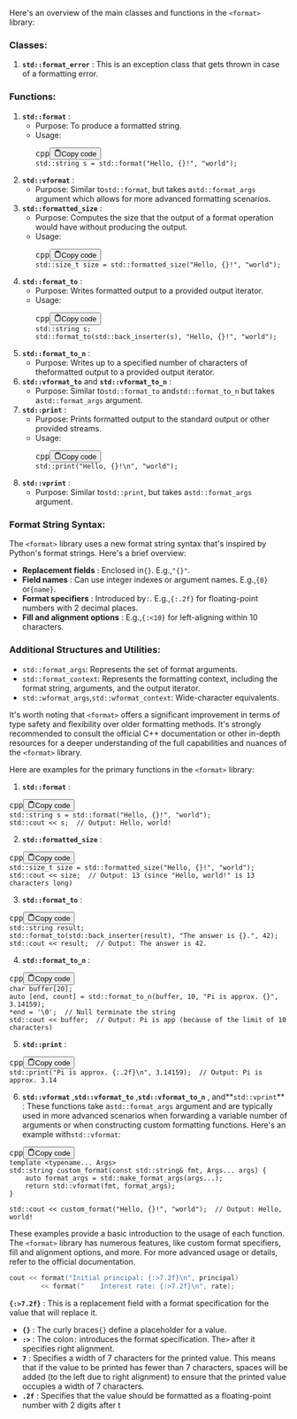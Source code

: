 Here's an overview of the main classes and functions in the `<format>` library:

### Classes:

1. **`std::format_error`** : This is an exception class that gets thrown in case of a formatting error.

### Functions:

1. **`std::format`** :
   * Purpose: To produce a formatted string.
   * Usage:
     <pre><div class="bg-black rounded-md mb-4"><div class="flex items-center relative text-gray-200 bg-gray-800 gizmo:dark:bg-token-surface-primary px-4 py-2 text-xs font-sans justify-between rounded-t-md"><span>cpp</span><button class="flex ml-auto gizmo:ml-0 gap-2 items-center"><svg stroke="currentColor" fill="none" stroke-width="2" viewBox="0 0 24 24" stroke-linecap="round" stroke-linejoin="round" class="icon-sm" height="1em" width="1em" xmlns="http://www.w3.org/2000/svg"><path d="M16 4h2a2 2 0 0 1 2 2v14a2 2 0 0 1-2 2H6a2 2 0 0 1-2-2V6a2 2 0 0 1 2-2h2"></path><rect x="8" y="2" width="8" height="4" rx="1" ry="1"></rect></svg>Copy code</button></div><div class="p-4 overflow-y-auto"><code class="!whitespace-pre hljs language-cpp">std::string s = std::format(<span class="hljs-string">"Hello, {}!"</span>, <span class="hljs-string">"world"</span>);
     </code></div></div></pre>
2. **`std::vformat`** :
   * Purpose: Similar to`std::format`, but takes a`std::format_args` argument which allows for more advanced formatting scenarios.
3. **`std::formatted_size`** :
   * Purpose: Computes the size that the output of a format operation would have without producing the output.
   * Usage:
     <pre><div class="bg-black rounded-md mb-4"><div class="flex items-center relative text-gray-200 bg-gray-800 gizmo:dark:bg-token-surface-primary px-4 py-2 text-xs font-sans justify-between rounded-t-md"><span>cpp</span><button class="flex ml-auto gizmo:ml-0 gap-2 items-center"><svg stroke="currentColor" fill="none" stroke-width="2" viewBox="0 0 24 24" stroke-linecap="round" stroke-linejoin="round" class="icon-sm" height="1em" width="1em" xmlns="http://www.w3.org/2000/svg"><path d="M16 4h2a2 2 0 0 1 2 2v14a2 2 0 0 1-2 2H6a2 2 0 0 1-2-2V6a2 2 0 0 1 2-2h2"></path><rect x="8" y="2" width="8" height="4" rx="1" ry="1"></rect></svg>Copy code</button></div><div class="p-4 overflow-y-auto"><code class="!whitespace-pre hljs language-cpp">std::<span class="hljs-type">size_t</span> size = std::formatted_size(<span class="hljs-string">"Hello, {}!"</span>, <span class="hljs-string">"world"</span>);
     </code></div></div></pre>
4. **`std::format_to`** :
   * Purpose: Writes formatted output to a provided output iterator.
   * Usage:
     <pre><div class="bg-black rounded-md mb-4"><div class="flex items-center relative text-gray-200 bg-gray-800 gizmo:dark:bg-token-surface-primary px-4 py-2 text-xs font-sans justify-between rounded-t-md"><span>cpp</span><button class="flex ml-auto gizmo:ml-0 gap-2 items-center"><svg stroke="currentColor" fill="none" stroke-width="2" viewBox="0 0 24 24" stroke-linecap="round" stroke-linejoin="round" class="icon-sm" height="1em" width="1em" xmlns="http://www.w3.org/2000/svg"><path d="M16 4h2a2 2 0 0 1 2 2v14a2 2 0 0 1-2 2H6a2 2 0 0 1-2-2V6a2 2 0 0 1 2-2h2"></path><rect x="8" y="2" width="8" height="4" rx="1" ry="1"></rect></svg>Copy code</button></div><div class="p-4 overflow-y-auto"><code class="!whitespace-pre hljs language-cpp">std::string s;
     std::format_to(std::<span class="hljs-built_in">back_inserter</span>(s), <span class="hljs-string">"Hello, {}!"</span>, <span class="hljs-string">"world"</span>);
     </code></div></div></pre>
5. **`std::format_to_n`** :
   * Purpose: Writes up to a specified number of characters of theformatted output to a provided output iterator.
6. **`std::vformat_to`** and **`std::vformat_to_n`** :
   * Purpose: Similar to`std::format_to` and`std::format_to_n` but takes a`std::format_args` argument.
7. **`std::print`** :
   * Purpose: Prints formatted output to the standard output or other provided streams.
   * Usage:
     <pre><div class="bg-black rounded-md mb-4"><div class="flex items-center relative text-gray-200 bg-gray-800 gizmo:dark:bg-token-surface-primary px-4 py-2 text-xs font-sans justify-between rounded-t-md"><span>cpp</span><button class="flex ml-auto gizmo:ml-0 gap-2 items-center"><svg stroke="currentColor" fill="none" stroke-width="2" viewBox="0 0 24 24" stroke-linecap="round" stroke-linejoin="round" class="icon-sm" height="1em" width="1em" xmlns="http://www.w3.org/2000/svg"><path d="M16 4h2a2 2 0 0 1 2 2v14a2 2 0 0 1-2 2H6a2 2 0 0 1-2-2V6a2 2 0 0 1 2-2h2"></path><rect x="8" y="2" width="8" height="4" rx="1" ry="1"></rect></svg>Copy code</button></div><div class="p-4 overflow-y-auto"><code class="!whitespace-pre hljs language-cpp">std::<span class="hljs-built_in">print</span>(<span class="hljs-string">"Hello, {}!\n"</span>, <span class="hljs-string">"world"</span>);
     </code></div></div></pre>
8. **`std::vprint`** :
   * Purpose: Similar to`std::print`, but takes a`std::format_args` argument.

### Format String Syntax:

The `<format>` library uses a new format string syntax that's inspired by Python's format strings. Here's a brief overview:

* **Replacement fields** : Enclosed in`{}`. E.g.,`"{}"`.
* **Field names** : Can use integer indexes or argument names. E.g.,`{0}` or`{name}`.
* **Format specifiers** : Introduced by`:`. E.g.,`{:.2f}` for floating-point numbers with 2 decimal places.
* **Fill and alignment options** : E.g.,`{:<10}` for left-aligning within 10 characters.

### Additional Structures and Utilities:

* `std::format_args`: Represents the set of format arguments.
* `std::format_context`: Represents the formatting context, including the format string, arguments, and the output iterator.
* `std::wformat_args`,`std::wformat_context`: Wide-character equivalents.

It's worth noting that `<format>` offers a significant improvement in terms of type safety and flexibility over older formatting methods. It's strongly recommended to consult the official C++ documentation or other in-depth resources for a deeper understanding of the full capabilities and nuances of the `<format>` library.

Here are examples for the primary functions in the `<format>` library:

1. **`std::format`** :

<pre><div class="bg-black rounded-md mb-4"><div class="flex items-center relative text-gray-200 bg-gray-800 gizmo:dark:bg-token-surface-primary px-4 py-2 text-xs font-sans justify-between rounded-t-md"><span>cpp</span><button class="flex ml-auto gizmo:ml-0 gap-2 items-center"><svg stroke="currentColor" fill="none" stroke-width="2" viewBox="0 0 24 24" stroke-linecap="round" stroke-linejoin="round" class="icon-sm" height="1em" width="1em" xmlns="http://www.w3.org/2000/svg"><path d="M16 4h2a2 2 0 0 1 2 2v14a2 2 0 0 1-2 2H6a2 2 0 0 1-2-2V6a2 2 0 0 1 2-2h2"></path><rect x="8" y="2" width="8" height="4" rx="1" ry="1"></rect></svg>Copy code</button></div><div class="p-4 overflow-y-auto"><code class="!whitespace-pre hljs language-cpp">std::string s = std::format(<span class="hljs-string">"Hello, {}!"</span>, <span class="hljs-string">"world"</span>);
std::cout << s;  <span class="hljs-comment">// Output: Hello, world!</span>
</code></div></div></pre>

2. **`std::formatted_size`** :

<pre><div class="bg-black rounded-md mb-4"><div class="flex items-center relative text-gray-200 bg-gray-800 gizmo:dark:bg-token-surface-primary px-4 py-2 text-xs font-sans justify-between rounded-t-md"><span>cpp</span><button class="flex ml-auto gizmo:ml-0 gap-2 items-center"><svg stroke="currentColor" fill="none" stroke-width="2" viewBox="0 0 24 24" stroke-linecap="round" stroke-linejoin="round" class="icon-sm" height="1em" width="1em" xmlns="http://www.w3.org/2000/svg"><path d="M16 4h2a2 2 0 0 1 2 2v14a2 2 0 0 1-2 2H6a2 2 0 0 1-2-2V6a2 2 0 0 1 2-2h2"></path><rect x="8" y="2" width="8" height="4" rx="1" ry="1"></rect></svg>Copy code</button></div><div class="p-4 overflow-y-auto"><code class="!whitespace-pre hljs language-cpp">std::<span class="hljs-type">size_t</span> size = std::formatted_size(<span class="hljs-string">"Hello, {}!"</span>, <span class="hljs-string">"world"</span>);
std::cout << size;  <span class="hljs-comment">// Output: 13 (since "Hello, world!" is 13 characters long)</span>
</code></div></div></pre>

3. **`std::format_to`** :

<pre><div class="bg-black rounded-md mb-4"><div class="flex items-center relative text-gray-200 bg-gray-800 gizmo:dark:bg-token-surface-primary px-4 py-2 text-xs font-sans justify-between rounded-t-md"><span>cpp</span><button class="flex ml-auto gizmo:ml-0 gap-2 items-center"><svg stroke="currentColor" fill="none" stroke-width="2" viewBox="0 0 24 24" stroke-linecap="round" stroke-linejoin="round" class="icon-sm" height="1em" width="1em" xmlns="http://www.w3.org/2000/svg"><path d="M16 4h2a2 2 0 0 1 2 2v14a2 2 0 0 1-2 2H6a2 2 0 0 1-2-2V6a2 2 0 0 1 2-2h2"></path><rect x="8" y="2" width="8" height="4" rx="1" ry="1"></rect></svg>Copy code</button></div><div class="p-4 overflow-y-auto"><code class="!whitespace-pre hljs language-cpp">std::string result;
std::format_to(std::<span class="hljs-built_in">back_inserter</span>(result), <span class="hljs-string">"The answer is {}."</span>, <span class="hljs-number">42</span>);
std::cout << result;  <span class="hljs-comment">// Output: The answer is 42.</span>
</code></div></div></pre>

4. **`std::format_to_n`** :

<pre><div class="bg-black rounded-md mb-4"><div class="flex items-center relative text-gray-200 bg-gray-800 gizmo:dark:bg-token-surface-primary px-4 py-2 text-xs font-sans justify-between rounded-t-md"><span>cpp</span><button class="flex ml-auto gizmo:ml-0 gap-2 items-center"><svg stroke="currentColor" fill="none" stroke-width="2" viewBox="0 0 24 24" stroke-linecap="round" stroke-linejoin="round" class="icon-sm" height="1em" width="1em" xmlns="http://www.w3.org/2000/svg"><path d="M16 4h2a2 2 0 0 1 2 2v14a2 2 0 0 1-2 2H6a2 2 0 0 1-2-2V6a2 2 0 0 1 2-2h2"></path><rect x="8" y="2" width="8" height="4" rx="1" ry="1"></rect></svg>Copy code</button></div><div class="p-4 overflow-y-auto"><code class="!whitespace-pre hljs language-cpp"><span class="hljs-type">char</span> buffer[<span class="hljs-number">20</span>];
<span class="hljs-keyword">auto</span> [end, count] = std::format_to_n(buffer, <span class="hljs-number">10</span>, <span class="hljs-string">"Pi is approx. {}"</span>, <span class="hljs-number">3.14159</span>);
*end = <span class="hljs-string">'\0'</span>;  <span class="hljs-comment">// Null terminate the string</span>
std::cout << buffer;  <span class="hljs-comment">// Output: Pi is app (because of the limit of 10 characters)</span>
</code></div></div></pre>

5. **`std::print`** :

<pre><div class="bg-black rounded-md mb-4"><div class="flex items-center relative text-gray-200 bg-gray-800 gizmo:dark:bg-token-surface-primary px-4 py-2 text-xs font-sans justify-between rounded-t-md"><span>cpp</span><button class="flex ml-auto gizmo:ml-0 gap-2 items-center"><svg stroke="currentColor" fill="none" stroke-width="2" viewBox="0 0 24 24" stroke-linecap="round" stroke-linejoin="round" class="icon-sm" height="1em" width="1em" xmlns="http://www.w3.org/2000/svg"><path d="M16 4h2a2 2 0 0 1 2 2v14a2 2 0 0 1-2 2H6a2 2 0 0 1-2-2V6a2 2 0 0 1 2-2h2"></path><rect x="8" y="2" width="8" height="4" rx="1" ry="1"></rect></svg>Copy code</button></div><div class="p-4 overflow-y-auto"><code class="!whitespace-pre hljs language-cpp">std::<span class="hljs-built_in">print</span>(<span class="hljs-string">"Pi is approx. {:.2f}\n"</span>, <span class="hljs-number">3.14159</span>);  <span class="hljs-comment">// Output: Pi is approx. 3.14</span>
</code></div></div></pre>

6. **`std::vformat`** ,**`std::vformat_to`** ,**`std::vformat_to_n`** , and**`std::vprint`** :
   These functions take a`std::format_args` argument and are typically used in more advanced scenarios when forwarding a variable number of arguments or when constructing custom formatting functions. Here's an example with`std::vformat`:

<pre><div class="bg-black rounded-md mb-4"><div class="flex items-center relative text-gray-200 bg-gray-800 gizmo:dark:bg-token-surface-primary px-4 py-2 text-xs font-sans justify-between rounded-t-md"><span>cpp</span><button class="flex ml-auto gizmo:ml-0 gap-2 items-center"><svg stroke="currentColor" fill="none" stroke-width="2" viewBox="0 0 24 24" stroke-linecap="round" stroke-linejoin="round" class="icon-sm" height="1em" width="1em" xmlns="http://www.w3.org/2000/svg"><path d="M16 4h2a2 2 0 0 1 2 2v14a2 2 0 0 1-2 2H6a2 2 0 0 1-2-2V6a2 2 0 0 1 2-2h2"></path><rect x="8" y="2" width="8" height="4" rx="1" ry="1"></rect></svg>Copy code</button></div><div class="p-4 overflow-y-auto"><code class="!whitespace-pre hljs language-cpp"><span class="hljs-keyword">template</span> <<span class="hljs-keyword">typename</span>... Args>
<span class="hljs-function">std::string <span class="hljs-title">custom_format</span><span class="hljs-params">(<span class="hljs-type">const</span> std::string& fmt, Args... args)</span> </span>{
    <span class="hljs-keyword">auto</span> format_args = std::<span class="hljs-built_in">make_format_args</span>(args...);
    <span class="hljs-keyword">return</span> std::<span class="hljs-built_in">vformat</span>(fmt, format_args);
}

std::cout << <span class="hljs-built_in">custom_format</span>(<span class="hljs-string">"Hello, {}!"</span>, <span class="hljs-string">"world"</span>);  <span class="hljs-comment">// Output: Hello, world!</span>
</code></div></div></pre>

These examples provide a basic introduction to the usage of each function. The `<format>` library has numerous features, like custom format specifiers, fill and alignment options, and more. For more advanced usage or details, refer to the official documentation.


```c
cout << format("Initial principal: {:>7.2f}\n", principal)
        << format("    Interest rate: {:>7.2f}\n", rate);
```

**`{:>7.2f}`** : This is a replacement field with a format specification for the value that will replace it.

* **`{}`** : The curly braces`{}` define a placeholder for a value.
* **`:>`** : The colon`:` introduces the format specification. The`>` after it specifies right alignment.
* **`7`** : Specifies a width of 7 characters for the printed value. This means that if the value to be printed has fewer than 7 characters, spaces will be added (to the left due to right alignment) to ensure that the printed value occupies a width of 7 characters.
* **`.2f`** : Specifies that the value should be formatted as a floating-point number with 2 digits after t
